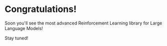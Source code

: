 # Congratulations!

Soon you'll see the most advanced Reinforcement Learning library for Large Language Models!

Stay tuned!

